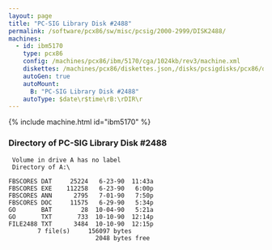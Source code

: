 ```yaml
---
layout: page
title: "PC-SIG Library Disk #2488"
permalink: /software/pcx86/sw/misc/pcsig/2000-2999/DISK2488/
machines:
  - id: ibm5170
    type: pcx86
    config: /machines/pcx86/ibm/5170/cga/1024kb/rev3/machine.xml
    diskettes: /machines/pcx86/diskettes.json,/disks/pcsigdisks/pcx86/diskettes.json
    autoGen: true
    autoMount:
      B: "PC-SIG Library Disk #2488"
    autoType: $date\r$time\rB:\rDIR\r
---
```


{% include machine.html id="ibm5170" %}

### Directory of PC-SIG Library Disk #2488

     Volume in drive A has no label
     Directory of A:\

    FBSCORES DAT     25224   6-23-90  11:43a
    FBSCORES EXE    112258   6-23-90   6:00p
    FBSCORES ANN      2795   7-01-90   7:50p
    FBSCORES DOC     11575   6-29-90   5:34p
    GO       BAT        28  10-04-90   5:21a
    GO       TXT       733  10-10-90  12:14p
    FILE2488 TXT      3484  10-10-90  12:15p
            7 file(s)     156097 bytes
                            2048 bytes free
